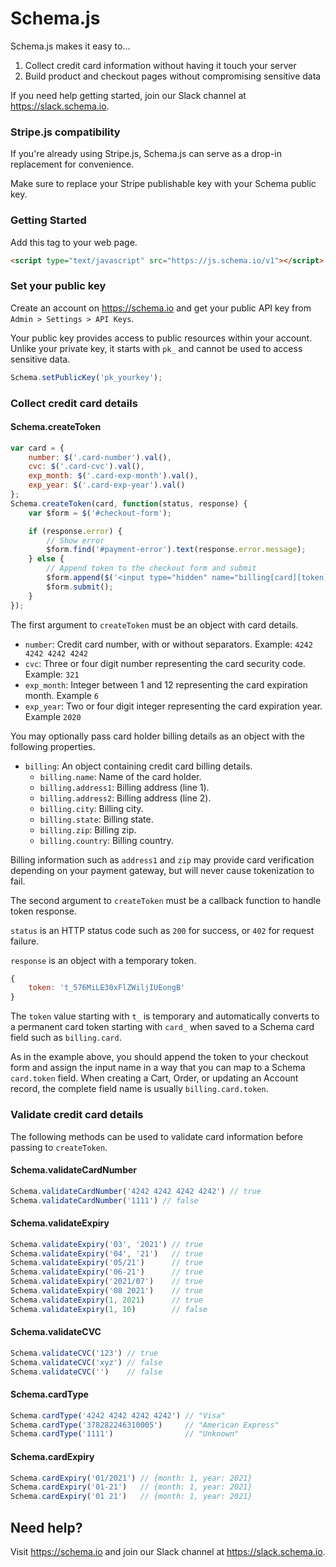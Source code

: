 # Schema.js

Schema.js makes it easy to...

1. Collect credit card information without having it touch your server
2. Build product and checkout pages without compromising sensitive data

If you need help getting started, join our Slack channel at https://slack.schema.io.

### Stripe.js compatibility

If you're already using Stripe.js, Schema.js can serve as a drop-in replacement for convenience.

Make sure to replace your Stripe publishable key with your Schema public key.

### Getting Started

Add this tag to your web page.

```html
<script type="text/javascript" src="https://js.schema.io/v1"></script>
```

### Set your public key

Create an account on https://schema.io and get your public API key from `Admin > Settings > API Keys`.

Your public key provides access to public resources within your account. Unlike your private key, it starts with `pk_` and cannot be used to access sensitive data.

```javascript
Schema.setPublicKey('pk_yourkey');
```

### Collect credit card details

#### Schema.createToken

```javascript
var card = {
    number: $('.card-number').val(),
    cvc: $('.card-cvc').val(),
    exp_month: $('.card-exp-month').val(),
    exp_year: $('.card-exp-year').val()
};
Schema.createToken(card, function(status, response) {
    var $form = $('#checkout-form');

    if (response.error) {
        // Show error
        $form.find('#payment-error').text(response.error.message);
    } else {
        // Append token to the checkout form and submit
        $form.append($('<input type="hidden" name="billing[card][token]" />').val(response.token));
        $form.submit();
    }
});
```

The first argument to `createToken` must be an object with card details.

* `number`: Credit card number, with or without separators. Example: `4242 4242 4242 4242`
* `cvc`: Three or four digit number representing the card security code. Example: `321`
* `exp_month`: Integer between 1 and 12 representing the card expiration month. Example `6`
* `exp_year`: Two or four digit integer representing the card expiration year. Example `2020`

You may optionally pass card holder billing details as an object with the following properties.

* `billing`: An object containing credit card billing details.
    * `billing.name`: Name of the card holder.
    * `billing.address1`: Billing address (line 1).
    * `billing.address2`: Billing address (line 2).
    * `billing.city`: Billing city.
    * `billing.state`: Billing state.
    * `billing.zip`: Billing zip.
    * `billing.country`: Billing country.

Billing information such as `address1` and `zip` may provide card verification depending on your payment gateway, but will never cause tokenization to fail.

The second argument to `createToken` must be a callback function to handle token response.

`status` is an HTTP status code such as `200` for success, or `402` for request failure.

`response` is an object with a temporary token.

```javascript
{
    token: 't_576MiLE30xFlZWiljIUEongB'
}
```

The `token` value starting with `t_` is temporary and automatically converts to a permanent card token starting with `card_` when saved to a Schema card field such as `billing.card`.

As in the example above, you should append the token to your checkout form and assign the input name in a way that you can map to a Schema `card.token` field. When creating a Cart, Order, or updating an Account record, the complete field name is usually `billing.card.token`.

### Validate credit card details

The following methods can be used to validate card information before passing to `createToken`.

#### Schema.validateCardNumber

```javascript
Schema.validateCardNumber('4242 4242 4242 4242') // true
Schema.validateCardNumber('1111') // false
```

#### Schema.validateExpiry

```javascript
Schema.validateExpiry('03', '2021') // true
Schema.validateExpiry('04', '21')   // true
Schema.validateExpiry('05/21')      // true
Schema.validateExpiry('06-21')      // true
Schema.validateExpiry('2021/07')    // true
Schema.validateExpiry('08 2021')    // true
Schema.validateExpiry(1, 2021)      // true
Schema.validateExpiry(1, 10)        // false
```

#### Schema.validateCVC

```javascript
Schema.validateCVC('123') // true
Schema.validateCVC('xyz') // false
Schema.validateCVC('')    // false
```

#### Schema.cardType

```javascript
Schema.cardType('4242 4242 4242 4242') // "Visa"
Schema.cardType('378282246310005')     // "American Express"
Schema.cardType('1111')                // "Unknown"
```

#### Schema.cardExpiry

```javascript
Schema.cardExpiry('01/2021') // {month: 1, year: 2021}
Schema.cardExpiry('01-21')   // {month: 1, year: 2021}
Schema.cardExpiry('01 21')   // {month: 1, year: 2021}
```

## Need help?

Visit https://schema.io and join our Slack channel at https://slack.schema.io.
